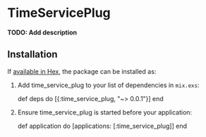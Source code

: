 # TimeServicePlug

**TODO: Add description**

## Installation

If [available in Hex](https://hex.pm/docs/publish), the package can be installed as:

  1. Add time_service_plug to your list of dependencies in `mix.exs`:

        def deps do
          [{:time_service_plug, "~> 0.0.1"}]
        end

  2. Ensure time_service_plug is started before your application:

        def application do
          [applications: [:time_service_plug]]
        end

